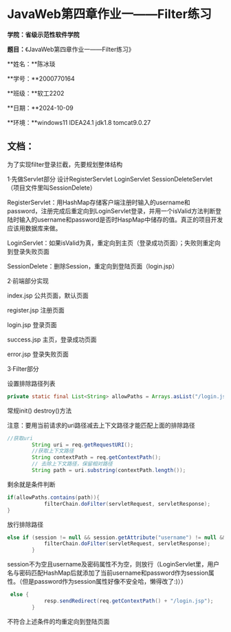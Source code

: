 # JavaWeb第四章作业一——Filter练习

**学院：省级示范性软件学院**

**题目：**《JavaWeb第四章作业一——Filter练习》

**姓名：**陈冰琰

**学号：**2000770164

**班级：**软工2202

**日期：**2024-10-09

**环境：**windows11 IDEA24.1 jdk1.8 tomcat9.0.27 

## 文档：

为了实现filter登录拦截，先要规划整体结构

1·先做Servlet部分 设计RegisterServlet LoginServlet SessionDeleteServlet（项目文件里叫SessionDelete）

RegisterServlet：用HashMap存储客户端注册时输入的username和password，注册完成后重定向到LoginServlet登录，并用一个isValid方法判断登陆时输入的username和password是否时HaspMap中储存的值。真正的项目开发应该用数据库来做。

LoginServlet：如果isValid为真，重定向到主页（登录成功页面）；失败则重定向到登录失败页面

SessionDelete：删除Session，重定向到登陆页面（login.jsp）

2·前端部分实现

index.jsp 公共页面，默认页面

register.jsp 注册页面

login.jsp 登录页面

success.jsp 主页，登录成功页面

error.jsp 登录失败页面

3·Filter部分

设置排除路径列表

```java
private static final List<String> allowPaths = Arrays.asList("/login.jsp", "/register.jsp", "/index.jsp","/login","/register","/error.jsp");
```

常规init() destroy()方法

注意：要用当前请求的uri路径减去上下文路径才能匹配上面的排除路径

```java
//获取uri
        String uri = req.getRequestURI();
        //获取上下文路径
        String contextPath = req.getContextPath();
        // 去除上下文路径，保留相对路径
        String path = uri.substring(contextPath.length());
```

剩余就是条件判断

```java
if(allowPaths.contains(path)){
            filterChain.doFilter(servletRequest, servletResponse);
}
```

放行排除路径

```java
else if (session != null && session.getAttribute("username") != null && session.getAttribute("password") != null) {
            filterChain.doFilter(servletRequest, servletResponse);
        }
```

session不为空且username及密码属性不为空，则放行（LoginServlet里，用户名与密码匹配HashMap后就添加了当前username和password作为session属性。（但是password作为session属性好像不安全哈，懒得改了:)））

```java
 else {
            resp.sendRedirect(req.getContextPath() + "/login.jsp");
        }
```

不符合上述条件的均重定向到登陆页面

